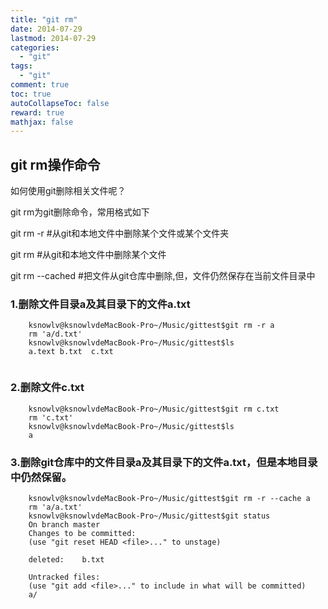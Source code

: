 ```yaml
---
title: "git rm"
date: 2014-07-29
lastmod: 2014-07-29
categories:
  - "git"
tags:
  - "git"
comment: true
toc: true
autoCollapseToc: false
reward: true
mathjax: false
---
```


## git rm操作命令

如何使用git删除相关文件呢？

  git rm为git删除命令，常用格式如下
  
  git rm -r <filepath>       #从git和本地文件中删除某个文件或某个文件夹
  
  git rm   <filename>        #从git和本地文件中删除某个文件
  
  git rm --cached <filepath> #把文件从git仓库中删除,但，文件仍然保存在当前文件目录中
      
### 1.删除文件目录a及其目录下的文件a.txt
```terminal
    ksnowlv@ksnowlvdeMacBook-Pro~/Music/gittest$git rm -r a
    rm 'a/d.txt'
    ksnowlv@ksnowlvdeMacBook-Pro~/Music/gittest$ls
    a.text b.txt  c.txt
    
```    
### 2.删除文件c.txt

```terminal
    ksnowlv@ksnowlvdeMacBook-Pro~/Music/gittest$git rm c.txt
    rm 'c.txt'
    ksnowlv@ksnowlvdeMacBook-Pro~/Music/gittest$ls
    a
 ```   
    
### 3.删除git仓库中的文件目录a及其目录下的文件a.txt，但是本地目录中仍然保留。

```terminal
    ksnowlv@ksnowlvdeMacBook-Pro~/Music/gittest$git rm -r --cache a
    rm 'a/a.txt'
    ksnowlv@ksnowlvdeMacBook-Pro~/Music/gittest$git status
    On branch master
    Changes to be committed:
    (use "git reset HEAD <file>..." to unstage)

	deleted:    b.txt

    Untracked files:
    (use "git add <file>..." to include in what will be committed)
	a/
```    